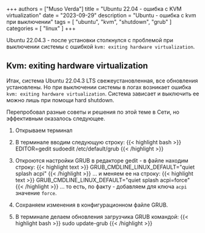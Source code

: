 +++
authors = ["Muso Verda"]
title = "Ubuntu 22.04 - ошибка с KVM virtualization"
date = "2023-09-29"
description = "Ubuntu - ошибка с kvm при выключении"
tags = [
    "ubuntu",
    "kvm",
    "shutdown",
    "grub"
]
categories = [
    "linux"
]
+++

Ubuntu 22.04.3 - после установки столкнулся с проблемой при выключении системы с ошибкой `kvm: exiting hardware virtualization`.

## Kvm: exiting hardware virtualization <!--more-->

Итак, система Ubuntu 22.04.3 LTS свежеустановленная, все обновления установлены. Но при выключении системы в логах возникает ошибка `kvm: exiting hardware virtualization`. Система зависает и выключить ее можно лишь при помощи hard shutdown.

Перепробовал разные советы и решения по этой теме в Сети, но эффективным оказалось следующее.

1. Открываем терминал

2. В терминале вводим следующую строку:
{{< highlight bash >}}
EDITOR=gedit sudoedit /etc/default/grub
{{< /highlight >}}

3. Откроются настройки GRUB в редакторе gedit - в файле находим строку:
{{< highlight text >}}
GRUB_CMDLINE_LINUX_DEFAULT="quiet splash acpi"
{{< /highlight >}}
... и меняем ее на строку:
{{< highlight text >}}
GRUB_CMDLINE_LINUX_DEFAULT="quiet splash acpi=force"
{{< /highlight >}}
... то есть, по факту - добавляем для ключа `acpi` значение `force`.

4. Сохраняем изменения в конфигурационном файле GRUB.

5. В терминале делаем обновления загрузчика GRUB командой:
{{< highlight bash >}}
sudo update-grub
{{< /highlight >}}
